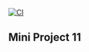 [![CI](https://github.com/nogibjj/MiniProject11_ShiyueZhou/actions/workflows/cicd.yml/badge.svg)](https://github.com/nogibjj/MiniProject11_ShiyueZhou/actions/workflows/cicd.yml)
## Mini Project 11 




